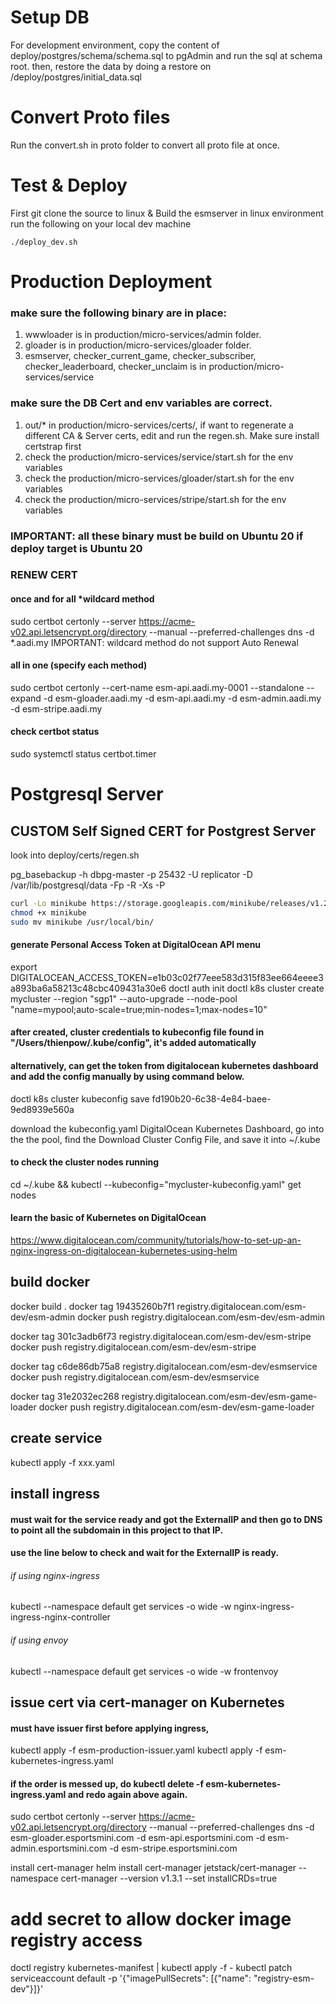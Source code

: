 # Setup DB
For development environment, copy the content of deploy/postgres/schema/schema.sql to pgAdmin and run the sql at schema root.
then, restore the data by doing a restore on /deploy/postgres/initial_data.sql

# Convert Proto files
Run the convert.sh in proto folder to convert all proto file at once.

# Test & Deploy
First git clone the source to linux & Build the esmserver in linux environment
run the following on your local dev machine
```
./deploy_dev.sh

```

# Production Deployment

### make sure the following binary are in place: 
1. wwwloader is in production/micro-services/admin folder.
2. gloader is in production/micro-services/gloader folder.
3. esmserver, checker_current_game, checker_subscriber, checker_leaderboard, checker_unclaim is in production/micro-services/service

### make sure the DB Cert and env variables are correct.
1. out/* in production/micro-services/certs/, if want to regenerate a different CA & Server certs, edit and run the regen.sh. Make sure install certstrap first
2. check the production/micro-services/service/start.sh for the env variables
3. check the production/micro-services/gloader/start.sh for the env variables
4. check the production/micro-services/stripe/start.sh for the env variables

### IMPORTANT: all these binary must be build on Ubuntu 20 if deploy target is Ubuntu 20


### RENEW CERT
#### once and for all *wildcard method
sudo certbot certonly --server https://acme-v02.api.letsencrypt.org/directory --manual --preferred-challenges dns -d *.aadi.my
IMPORTANT: wildcard method do not support Auto Renewal
#### all in one (specify each method)
sudo certbot certonly --cert-name esm-api.aadi.my-0001 --standalone --expand -d esm-gloader.aadi.my -d esm-api.aadi.my -d esm-admin.aadi.my -d esm-stripe.aadi.my

#### check certbot status
sudo systemctl status certbot.timer


# Postgresql Server

## CUSTOM Self Signed CERT for Postgrest Server
look into deploy/certs/regen.sh


pg_basebackup -h dbpg-master -p 25432 -U replicator -D /var/lib/postgresql/data -Fp -R -Xs -P

```sh
curl -Lo minikube https://storage.googleapis.com/minikube/releases/v1.21.0-beta.0/minikube-darwin-amd64
chmod +x minikube
sudo mv minikube /usr/local/bin/
```

#### generate Personal Access Token at DigitalOcean API menu
export DIGITALOCEAN_ACCESS_TOKEN=e1b03c02f77eee583d315f83ee664eeee3a893ba6a58213c48cbc409431a30e6
doctl auth init
doctl k8s cluster create mycluster --region "sgp1" --auto-upgrade --node-pool "name=mypool;auto-scale=true;min-nodes=1;max-nodes=10"
#### after created, cluster credentials to kubeconfig file found in "/Users/thienpow/.kube/config", it's added automatically

#### alternatively, can get the token from digitalocean kubernetes dashboard and add the config manually by using command below.
doctl k8s cluster kubeconfig save fd190b20-6c38-4e84-baee-9ed8939e560a

download the kubeconfig.yaml DigitalOcean Kubernetes Dashboard, go into the the pool, find the Download Cluster Config File, and save it into ~/.kube
#### to check the cluster nodes running
cd ~/.kube && kubectl --kubeconfig="mycluster-kubeconfig.yaml" get nodes

#### learn the basic of Kubernetes on DigitalOcean
https://www.digitalocean.com/community/tutorials/how-to-set-up-an-nginx-ingress-on-digitalocean-kubernetes-using-helm


## build docker
docker build .
docker tag 19435260b7f1 registry.digitalocean.com/esm-dev/esm-admin
docker push registry.digitalocean.com/esm-dev/esm-admin

docker tag 301c3adb6f73 registry.digitalocean.com/esm-dev/esm-stripe
docker push registry.digitalocean.com/esm-dev/esm-stripe

docker tag c6de86db75a8 registry.digitalocean.com/esm-dev/esmservice
docker push registry.digitalocean.com/esm-dev/esmservice

docker tag 31e2032ec268 registry.digitalocean.com/esm-dev/esm-game-loader
docker push registry.digitalocean.com/esm-dev/esm-game-loader

## create service
kubectl apply -f xxx.yaml


## install ingress

#### must wait for the service ready and got the ExternalIP and then go to DNS to point all the subdomain in this project to that IP.
#### use the line below to check and wait for the ExternalIP is ready.

###### if using nginx-ingress
kubectl --namespace default get services -o wide -w nginx-ingress-ingress-nginx-controller
###### if using envoy
kubectl --namespace default get services -o wide -w frontenvoy

## issue cert via cert-manager on Kubernetes
#### must have issuer first before applying ingress, 
kubectl apply -f esm-production-issuer.yaml 
kubectl apply -f esm-kubernetes-ingress.yaml 
#### if the order is messed up, do kubectl delete -f esm-kubernetes-ingress.yaml and redo again above again.


sudo certbot certonly --server https://acme-v02.api.letsencrypt.org/directory --manual --preferred-challenges dns -d esm-gloader.esportsmini.com -d esm-api.esportsmini.com -d esm-admin.esportsmini.com -d esm-stripe.esportsmini.com

install cert-manager
helm install cert-manager jetstack/cert-manager --namespace cert-manager --version v1.3.1 --set installCRDs=true


# add secret to allow docker image registry access
doctl registry kubernetes-manifest | kubectl apply -f -
kubectl patch serviceaccount default -p '{"imagePullSecrets": [{"name": "registry-esm-dev"}]}'

